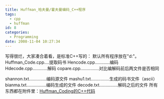 ```yaml
---
title: Huffman_哈夫曼/霍夫曼编码_C++程序
tags:
  - cpp
  - huffman
id: 8
categories:
  - Programming
date: 2008-11-04 10:27:34
---
```


写得很烂，大家凑合着看，是标准C++写的：
默认所有程序放在"d:"。
Huffman_Code.cpp....提取码书
Hencode.cpp............编码
Hdecode.cpp............解码
copare.cpp...............对比编解码前后两文件是否相同

shannon.txt..............编码源文件
mashu1.txt...............生成的码书文件（ascii）
bianma.txt................编码生成的文件
decode.txt...............解码之后的文件
所有东西都在附件里：[Huffman_Coding的C++代码](http://kangzj.net.ru/huffman-encode-decode-cpp/huffman_coding/)